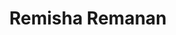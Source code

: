 ---
title: Remisha Remanan
template: faculties
hod: false
teaching: false
department: ece
departmentFullName: Electronics and Communication Engineering
image: ./image.jpg
designation: Instructor Gr-II
dateOfJoining: 01/07/2010
mobileNumber: 9446468913
mailid: remsha84@gmail.com
---
